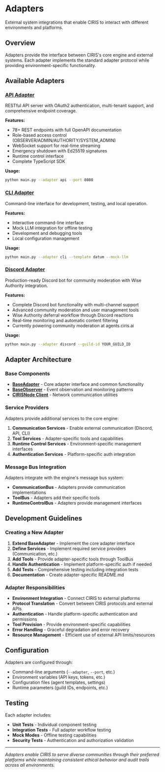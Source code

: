 # Adapters

External system integrations that enable CIRIS to interact with different environments and platforms.

## Overview

Adapters provide the interface between CIRIS's core engine and external systems. Each adapter implements the standard adapter protocol while providing environment-specific functionality.

## Available Adapters

### [API Adapter](api/README.md)
RESTful API server with OAuth2 authentication, multi-tenant support, and comprehensive endpoint coverage.

**Features:**
- 78+ REST endpoints with full OpenAPI documentation
- Role-based access control (OBSERVER/ADMIN/AUTHORITY/SYSTEM_ADMIN)
- WebSocket support for real-time streaming
- Emergency shutdown with Ed25519 signatures
- Runtime control interface
- Complete TypeScript SDK

**Usage:**
```bash
python main.py --adapter api --port 8080
```

### [CLI Adapter](cli/README.md)
Command-line interface for development, testing, and local operation.

**Features:**
- Interactive command-line interface
- Mock LLM integration for offline testing
- Development and debugging tools
- Local configuration management

**Usage:**
```bash
python main.py --adapter cli --template datum --mock-llm
```

### [Discord Adapter](discord/README.md)
Production-ready Discord bot for community moderation with Wise Authority integration.

**Features:**
- Complete Discord bot functionality with multi-channel support
- Advanced community moderation and user management tools
- Wise Authority deferral workflow through Discord reactions
- Real-time monitoring and automatic content filtering
- Currently powering community moderation at agents.ciris.ai

**Usage:**
```bash
python main.py --adapter discord --guild-id YOUR_GUILD_ID
```

## Adapter Architecture

### Base Components

- **[BaseAdapter](base_adapter.py)** - Core adapter interface and common functionality
- **[BaseObserver](base_observer.py)** - Event observation and monitoring patterns
- **[CIRISNode Client](cirisnode_client.py)** - Network communication utilities

### Service Providers

Adapters provide additional services to the core engine:

1. **Communication Services** - Enable external communication (Discord, API, CLI)
2. **Tool Services** - Adapter-specific tools and capabilities  
3. **Runtime Control Services** - Environment-specific management interfaces
4. **Authentication Services** - Platform-specific auth integration

### Message Bus Integration

Adapters integrate with the engine's message bus system:

- **CommunicationBus** - Adapters provide communication implementations
- **ToolBus** - Adapters add their specific tools
- **RuntimeControlBus** - Adapters provide management interfaces

## Development Guidelines

### Creating a New Adapter

1. **Extend BaseAdapter** - Implement the core adapter interface
2. **Define Services** - Implement required service providers (Communication, etc.)
3. **Add Tools** - Provide adapter-specific tools through ToolBus
4. **Handle Authentication** - Implement platform-specific auth if needed
5. **Add Tests** - Comprehensive testing including integration tests
6. **Documentation** - Create adapter-specific README.md

### Adapter Responsibilities

- **Environment Integration** - Connect CIRIS to external platforms
- **Protocol Translation** - Convert between CIRIS protocols and external APIs
- **Authentication** - Handle platform-specific authentication and permissions
- **Tool Provision** - Provide environment-specific capabilities
- **Error Handling** - Graceful degradation and error recovery
- **Resource Management** - Efficient use of external API limits/resources

## Configuration

Adapters are configured through:

- Command-line arguments (`--adapter`, `--port`, etc.)
- Environment variables (API keys, tokens, etc.)
- Configuration files (agent templates, settings)
- Runtime parameters (guild IDs, endpoints, etc.)

## Testing

Each adapter includes:

- **Unit Tests** - Individual component testing
- **Integration Tests** - Full adapter workflow testing
- **Mock Modes** - Offline testing capabilities
- **Security Tests** - Authentication and authorization validation

---

*Adapters enable CIRIS to serve diverse communities through their preferred platforms while maintaining consistent ethical behavior and audit trails across all environments.*